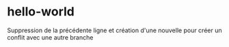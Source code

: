 # hello-world
 
Suppression de la précédente ligne et création d'une nouvelle pour créer un conflit avec une autre branche
